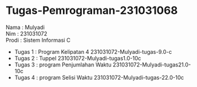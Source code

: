 # Tugas-Pemrograman-231031068
<div> Nama : Mulyadi </div>
<div> Nim : 231031072 </div>
<div> Prodi : Sistem Informasi C </div>

* Tugas 1 : Program Kelipatan 4 231031072-Mulyadi-tugas-9.0-c  
* Tugas 2 : Tuppel 231031072-Mulyadi-tugas1.0-10c
* Tugas 3 : program Penjumlahan Waktu 231031072-Mulyadi-tugas21.0-10c
* Tugas 4 : program Selisi Waktu 231031072-Mulyadi-tugas-22.0-10c
